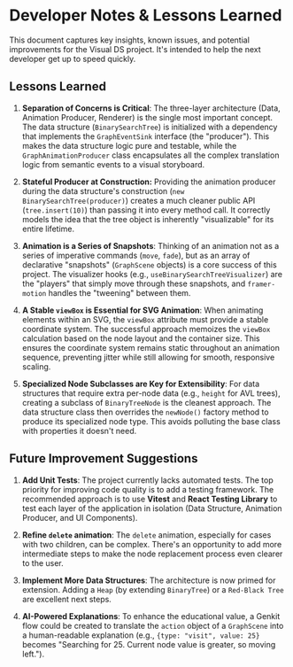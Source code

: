 # Developer Notes & Lessons Learned

This document captures key insights, known issues, and potential improvements for the Visual DS project. It's intended to help the next developer get up to speed quickly.

## Lessons Learned

1.  **Separation of Concerns is Critical**: The three-layer architecture (Data, Animation Producer, Renderer) is the single most important concept. The data structure (`BinarySearchTree`) is initialized with a dependency that implements the `GraphEventSink` interface (the "producer"). This makes the data structure logic pure and testable, while the `GraphAnimationProducer` class encapsulates all the complex translation logic from semantic events to a visual storyboard.

2.  **Stateful Producer at Construction:** Providing the animation producer during the data structure's construction (`new BinarySearchTree(producer)`) creates a much cleaner public API (`tree.insert(10)`) than passing it into every method call. It correctly models the idea that the tree object is inherently "visualizable" for its entire lifetime.

3.  **Animation is a Series of Snapshots**: Thinking of an animation not as a series of imperative commands (`move`, `fade`), but as an array of declarative "snapshots" (`GraphScene` objects) is a core success of this project. The visualizer hooks (e.g., `useBinarySearchTreeVisualizer`) are the "players" that simply move through these snapshots, and `framer-motion` handles the "tweening" between them.

4.  **A Stable `viewBox` is Essential for SVG Animation**: When animating elements within an SVG, the `viewBox` attribute must provide a stable coordinate system. The successful approach memoizes the `viewBox` calculation based on the node layout and the container size. This ensures the coordinate system remains static throughout an animation sequence, preventing jitter while still allowing for smooth, responsive scaling.

5.  **Specialized Node Subclasses are Key for Extensibility**: For data structures that require extra per-node data (e.g., `height` for AVL trees), creating a subclass of `BinaryTreeNode` is the cleanest approach. The data structure class then overrides the `newNode()` factory method to produce its specialized node type. This avoids polluting the base class with properties it doesn't need.

## Future Improvement Suggestions

1.  **Add Unit Tests**: The project currently lacks automated tests. The top priority for improving code quality is to add a testing framework. The recommended approach is to use **Vitest** and **React Testing Library** to test each layer of the application in isolation (Data Structure, Animation Producer, and UI Components).

2.  **Refine `delete` animation**: The `delete` animation, especially for cases with two children, can be complex. There's an opportunity to add more intermediate steps to make the node replacement process even clearer to the user.

3.  **Implement More Data Structures**: The architecture is now primed for extension. Adding a `Heap` (by extending `BinaryTree`) or a `Red-Black Tree` are excellent next steps.

4.  **AI-Powered Explanations**: To enhance the educational value, a Genkit flow could be created to translate the `action` object of a `GraphScene` into a human-readable explanation (e.g., `{type: "visit", value: 25}` becomes "Searching for 25. Current node value is greater, so moving left.").

